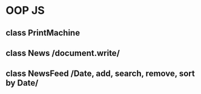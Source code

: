 # OOP JS
## class PrintMaсhine
## class News /document.write/
## class NewsFeed /Date, add, search, remove, sort by Date/